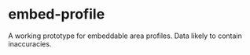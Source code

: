 # embed-profile
A working prototype for embeddable area profiles. Data likely to contain inaccuracies.
